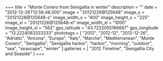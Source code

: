 +++
title = "Monte Conero from Senigallia in winter"
description = ""
date = "2012-12-26T12:56:48.000"
image = "20121226@125648"
image_s = "20121226@125648-s"
image_width_s = "400"
image_height_s = "225"
image_xl = "20121226@125648-xl"
image_width_xl = "1000"
image_height_xl = "562"
gps_latitude = "43.7222055166667"
gps_longitude = "13.2224083333333"
phototags = [ "2012", "2012-12", "2012-12-26", "Adriatic", "Ancona", "Europe", "Italy", "Marche", "Mediterranean", "Monte Conero", "Senigallia", "Senigallia harbor", "harbor", "morning", "outdoor", "sea", "seascape", "winter" ]
galleries = [ "2012 Timeline", "Senigallia City and Seaside" ]
+++
